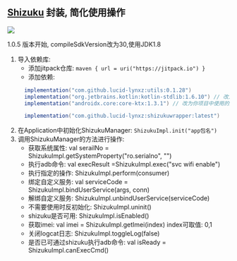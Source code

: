 ## [Shizuku](https://github.com/RikkaApps/Shizuku) 封装, 简化使用操作
[![](https://jitpack.io/v/lucid-lynxz/shizukuwrapper.svg)](https://jitpack.io/#lucid-lynxz/shizukuwrapper)

1.0.5 版本开始, compileSdkVersion改为30,使用JDK1.8

1. 导入依赖库:
    * 添加jitpack仓库: `maven { url = uri("https://jitpack.io") }`
    * 添加依赖:
    ```groovy
      implementation("com.github.lucid-lynxz:utils:0.1.28")
      implementation("org.jetbrains.kotlin:kotlin-stdlib:1.6.10") // 改为你项目中使用的版本
      implementation("androidx.core:core-ktx:1.3.1") // 改为你项目中使用的版本
   
      implementation("com.github.lucid-lynxz:shizukuwrapper:latest")
    ```
2. 在Application中初始化ShizukuManager: `ShizukuImpl.init("app包名")`
3. 调用ShizukuManager的方法进行操作:
   * 获取系统属性: val serailNo = ShizukuImpl.getSystemProperty("ro.serialno", "")
   * 执行adb命令: val execResult =ShizukuImpl.exec("svc wifi enable")
   * 执行指定的操作: ShizukuImpl.perform(consumer)
   * 绑定自定义服务: val serviceCode = ShizukuImpl.bindUserService(args, conn)
   * 解绑自定义服务: ShizukuImpl.unbindUserService(serviceCode)
   * 不需要使用时反初始化: ShizukuImpl.uninit()
   * shizuku是否可用: ShizukuImpl.isEnabled()
   * 获取imei: val imei = ShizukuImpl.getImei(index)  index可取值: 0,1
   * 关闭logcat日志: ShizukuImpl.toggleLog(false)
   * 是否已可通过shizuku执行adb命令: val isReady = ShizukuImpl.canExecCmd()